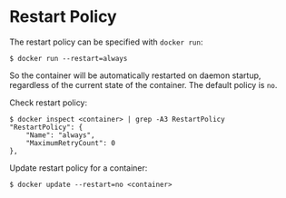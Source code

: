 # Restart Policy

The restart policy can be specified with `docker run`:

```console
$ docker run --restart=always
```

So the container will be automatically restarted on daemon startup, regardless of the current state of the container. The default policy is `no`.

Check restart policy:

```console
$ docker inspect <container> | grep -A3 RestartPolicy
"RestartPolicy": {
    "Name": "always",
    "MaximumRetryCount": 0
},
```

Update restart policy for a container:

```console
$ docker update --restart=no <container>
```
